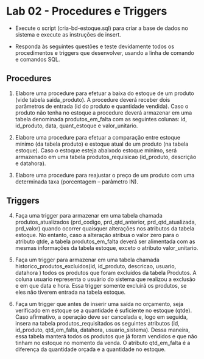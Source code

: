 # Lab 02 - Procedures e Triggers

- Execute o script (cria-bd-estoque.sql) para criar a base de dados no sistema e execute as
instruções de insert.

- Responda às seguintes questões e teste devidamente todos os procedimentos e triggers que
desenvolver, usando a linha de comando e comandos SQL.

## Procedures

1. Elabore uma procedure para efetuar a baixa do estoque de um produto (vide tabela
saida_produto). A procedure deverá receber dois parâmetros de entrada (id do
produto e quantidade vendida). Caso o produto não tenha no estoque a procedure deverá
armazenar em uma tabela denominada produtos_em_falta com as seguintes colunas:
id, id_produto, data, quant_estoque e valor_unitario.

2. Elabore uma procedure para efetuar a comparação entre estoque mínimo (da tabela
produto) e estoque atual de um produto (na tabela estoque). Caso o estoque esteja abaixodo estoque mínimo, será armazenado em uma tabela produtos_requisicao
(id_produto, descrição e datahora).

3. Elabore uma procedure para reajustar o preço de um produto com uma determinada taxa
(porcentagem – parâmetro IN).

## Triggers

4. Faça uma trigger para armazenar em uma tabela chamada produtos_atualizados
(prd_codigo, prd_qtd_anterior, prd_qtd_atualizada, prd_valor)
quando ocorrer quaisquer alterações nos atributos da tabela estoque. No entanto, caso
a alteração atribua o valor zero para o atributo qtde, a tabela produtos_em_falta
deverá ser alimentada com as mesmas informações da tabela estoque, exceto o atributo
valor_unitario.

5. Faça um trigger para armazenar em uma tabela chamada
historico_produtos_excluidos(id, id_produto, descricao,
usuario, datahora ) todos os produtos que foram excluídos da tabela Produtos. A
coluna usuario representa o usuário do sistema que realizou a exclusão e em que data
e hora. Essa trigger somente excluirá os produtos, se eles não tiverem entrada na tabela
estoque.

6. Faça um trigger que antes de inserir uma saída no orçamento, seja verificado em estoque
se a quantidade é suficiente no estoque (qtde). Caso afirmativo, a operação deve ser
cancelada e, logo em seguida, insera na tabela produtos_requisitados os seguintes
atributos (id, id_produto, qtd_em_falta, datahora, usuario_sistema).
Dessa maneira, essa tabela manterá todos os produtos que já foram vendidos e que não
tinham no estoque no momento da venda. O atributo qtd_em_falta é a diferença da
quantidade orçada e a quantidade no estoque.
